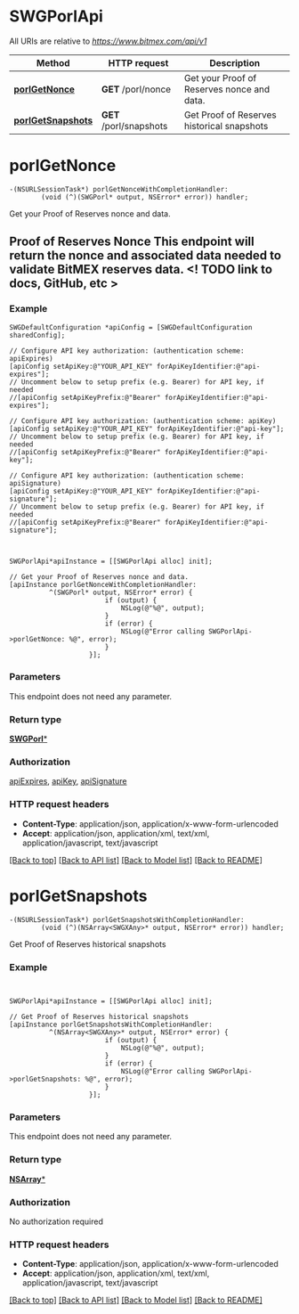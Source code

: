 # SWGPorlApi

All URIs are relative to *https://www.bitmex.com/api/v1*

Method | HTTP request | Description
------------- | ------------- | -------------
[**porlGetNonce**](SWGPorlApi.md#porlgetnonce) | **GET** /porl/nonce | Get your Proof of Reserves nonce and data.
[**porlGetSnapshots**](SWGPorlApi.md#porlgetsnapshots) | **GET** /porl/snapshots | Get Proof of Reserves historical snapshots


# **porlGetNonce**
```objc
-(NSURLSessionTask*) porlGetNonceWithCompletionHandler: 
        (void (^)(SWGPorl* output, NSError* error)) handler;
```

Get your Proof of Reserves nonce and data.

## Proof of Reserves Nonce  This endpoint will return the nonce and associated data needed to validate BitMEX reserves data.  <! TODO link to docs, GitHub, etc > 

### Example 
```objc
SWGDefaultConfiguration *apiConfig = [SWGDefaultConfiguration sharedConfig];

// Configure API key authorization: (authentication scheme: apiExpires)
[apiConfig setApiKey:@"YOUR_API_KEY" forApiKeyIdentifier:@"api-expires"];
// Uncomment below to setup prefix (e.g. Bearer) for API key, if needed
//[apiConfig setApiKeyPrefix:@"Bearer" forApiKeyIdentifier:@"api-expires"];

// Configure API key authorization: (authentication scheme: apiKey)
[apiConfig setApiKey:@"YOUR_API_KEY" forApiKeyIdentifier:@"api-key"];
// Uncomment below to setup prefix (e.g. Bearer) for API key, if needed
//[apiConfig setApiKeyPrefix:@"Bearer" forApiKeyIdentifier:@"api-key"];

// Configure API key authorization: (authentication scheme: apiSignature)
[apiConfig setApiKey:@"YOUR_API_KEY" forApiKeyIdentifier:@"api-signature"];
// Uncomment below to setup prefix (e.g. Bearer) for API key, if needed
//[apiConfig setApiKeyPrefix:@"Bearer" forApiKeyIdentifier:@"api-signature"];



SWGPorlApi*apiInstance = [[SWGPorlApi alloc] init];

// Get your Proof of Reserves nonce and data.
[apiInstance porlGetNonceWithCompletionHandler: 
          ^(SWGPorl* output, NSError* error) {
                        if (output) {
                            NSLog(@"%@", output);
                        }
                        if (error) {
                            NSLog(@"Error calling SWGPorlApi->porlGetNonce: %@", error);
                        }
                    }];
```

### Parameters
This endpoint does not need any parameter.

### Return type

[**SWGPorl***](SWGPorl.md)

### Authorization

[apiExpires](../README.md#apiExpires), [apiKey](../README.md#apiKey), [apiSignature](../README.md#apiSignature)

### HTTP request headers

 - **Content-Type**: application/json, application/x-www-form-urlencoded
 - **Accept**: application/json, application/xml, text/xml, application/javascript, text/javascript

[[Back to top]](#) [[Back to API list]](../README.md#documentation-for-api-endpoints) [[Back to Model list]](../README.md#documentation-for-models) [[Back to README]](../README.md)

# **porlGetSnapshots**
```objc
-(NSURLSessionTask*) porlGetSnapshotsWithCompletionHandler: 
        (void (^)(NSArray<SWGXAny>* output, NSError* error)) handler;
```

Get Proof of Reserves historical snapshots

### Example 
```objc


SWGPorlApi*apiInstance = [[SWGPorlApi alloc] init];

// Get Proof of Reserves historical snapshots
[apiInstance porlGetSnapshotsWithCompletionHandler: 
          ^(NSArray<SWGXAny>* output, NSError* error) {
                        if (output) {
                            NSLog(@"%@", output);
                        }
                        if (error) {
                            NSLog(@"Error calling SWGPorlApi->porlGetSnapshots: %@", error);
                        }
                    }];
```

### Parameters
This endpoint does not need any parameter.

### Return type

[**NSArray<SWGXAny>***](SWGXAny.md)

### Authorization

No authorization required

### HTTP request headers

 - **Content-Type**: application/json, application/x-www-form-urlencoded
 - **Accept**: application/json, application/xml, text/xml, application/javascript, text/javascript

[[Back to top]](#) [[Back to API list]](../README.md#documentation-for-api-endpoints) [[Back to Model list]](../README.md#documentation-for-models) [[Back to README]](../README.md)

